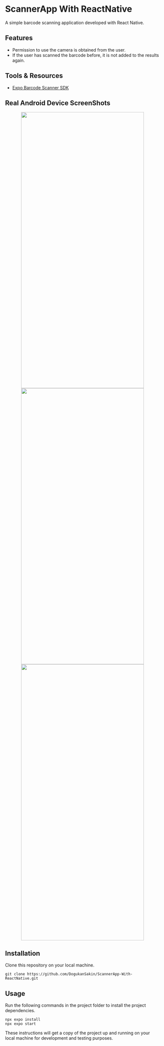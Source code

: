 # ScannerApp With ReactNative
A simple barcode scanning application developed with React Native. 

## Features
- Permission to use the camera is obtained from the user. 
- If the user has scanned the barcode before, it is not added to the results again. 

## Tools & Resources
- [Expo Barcode Scanner SDK](https://docs.expo.dev/versions/latest/sdk/bar-code-scanner/)


## Real Android Device ScreenShots
<div align="center">
<img src="https://user-images.githubusercontent.com/86911611/197295611-dc5fe7be-ff2f-4c54-bd40-ba1561b371b0.jpg" width="400" height="900" /><img/>
<img src="https://user-images.githubusercontent.com/86911611/197295629-fca01ca1-40de-49dd-a108-9097629cd934.jpg" width="400" height="900" /><img/>
<img src="https://user-images.githubusercontent.com/86911611/197295666-8b34e2ca-6788-4e8c-b832-0e62a7caf035.jpg" width="400" height="900" /><img/>
</div>

## Installation

Clone this repository on your local machine.

```
git clone https://github.com/DogukanSakin/ScannerApp-With-ReactNative.git
```


## Usage

Run the following commands in the project folder to install the project dependencies.

```
npx expo install
npx expo start
```
These instructions will get a copy of the project up and running on your local machine for development and testing purposes.
